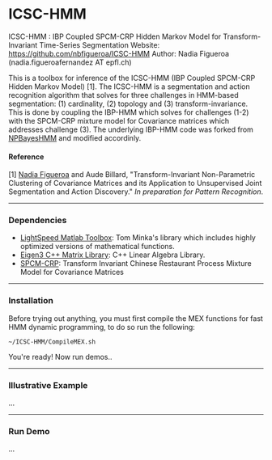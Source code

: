 # ICSC-HMM
ICSC-HMM : IBP Coupled SPCM-CRP Hidden Markov Model for Transform-Invariant Time-Series Segmentation
Website: https://github.com/nbfigueroa/ICSC-HMM
Author: Nadia Figueroa (nadia.figueroafernandez AT epfl.ch)

This is a toolbox for inference of the ICSC-HMM (IBP Coupled SPCM-CRP Hidden Markov Model) [1]. The ICSC-HMM is a segmentation and action recognition algorithm that solves for three challenges in HMM-based segmentation: (1) cardinality, (2) topology and (3) transform-invariance. This is done by coupling the IBP-HMM which solves for challenges (1-2) with the SPCM-CRP mixture model for Covariance matrices which addresses challenge (3). The underlying IBP-HMM code was forked from [NPBayesHMM](https://github.com/michaelchughes/NPBayesHMM) and modified accordinly.

#### Reference
[1] [Nadia Figueroa](http://lasa.epfl.ch/people/member.php?SCIPER=238387) and Aude Billard, "Transform-Invariant Non-Parametric Clustering of Covariance Matrices and its Application to Unsupervised Joint Segmentation and Action Discovery." *In preparation for Pattern Recognition*. 

---

### Dependencies
- [LightSpeed Matlab Toolbox](https://github.com/tminka/lightspeed): Tom Minka's library which includes highly optimized versions of mathematical functions.
- [Eigen3 C++ Matrix Library](http://eigen.tuxfamily.org/index.php?title=Main_Page): C++ Linear Algebra Library.
- [SPCM-CRP](https://github.com/nbfigueroa/SPCM-CRP.git): Transform Invariant Chinese Restaurant Process Mixture Model for Covariance Matrices

---
### Installation
Before trying out anything, you must first compile the MEX functions for fast HMM dynamic programming, to do so run the following:
```
~/ICSC-HMM/CompileMEX.sh
```

You're ready! Now run demos..

---
### Illustrative Example

...

---


### Run Demo

...
